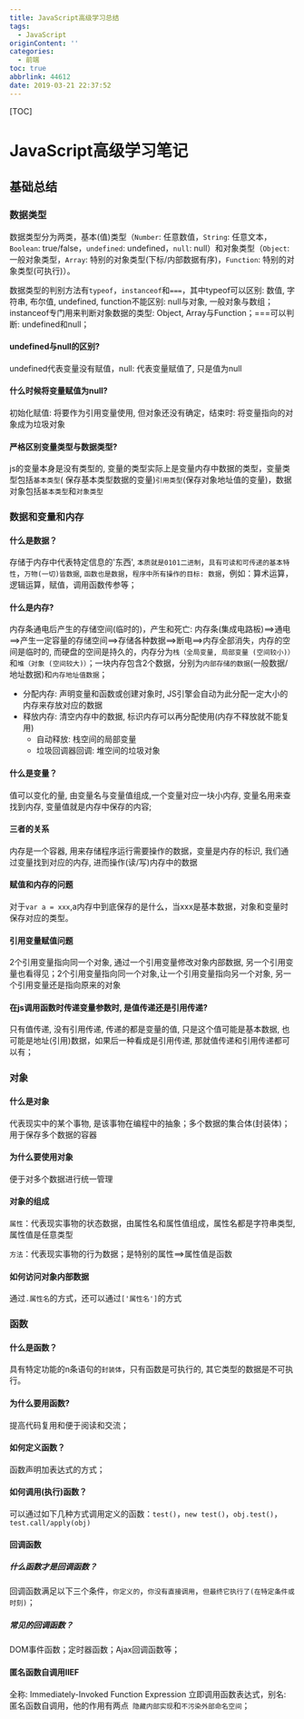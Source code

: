 ```yaml
---
title: JavaScript高级学习总结
tags:
  - JavaScript
originContent: ''
categories:
  - 前端
toc: true
abbrlink: 44612
date: 2019-03-21 22:37:52
---
```


[TOC]

# JavaScript高级学习笔记

## 基础总结

### 数据类型
<!-- more -->
数据类型分为两类，基本(值)类型（`Number`: 任意数值，`String`: 任意文本，`Boolean`: true/false，`undefined`: undefined，`null`: null）和对象类型（`Object`: 一般对象类型，`Array`: 特别的对象类型(下标/内部数据有序)，`Function`: 特别的对象类型(可执行)）。

数据类型的判别方法有`typeof`，`instanceof`和`===`，其中typeof可以区别: 数值, 字符串, 布尔值, undefined, function不能区别: null与对象, 一般对象与数组；instanceof专门用来判断对象数据的类型: Object, Array与Function；===可以判断: undefined和null；

#### undefined与null的区别?

undefined代表变量没有赋值，null: 代表变量赋值了, 只是值为null

#### 什么时候将变量赋值为null?

初始化赋值: 将要作为引用变量使用, 但对象还没有确定，结束时: 将变量指向的对象成为垃圾对象

#### 严格区别变量类型与数据类型?

js的变量本身是没有类型的, 变量的类型实际上是变量内存中数据的类型，变量类型包括`基本类型`( 保存基本类型数据的变量)`引用类型`(保存对象地址值的变量)，数据对象包括`基本类型`和`对象类型`

### 数据和变量和内存

#### 什么是数据？

存储于内存中代表特定信息的'东西', `本质就是0101二进制`，`具有可读和可传递的基本特性`，`万物(一切)皆数据`, `函数也是数据`，`程序中所有操作的目标: 数据`，例如：算术运算，逻辑运算，赋值，调用函数传参等；

#### 什么是内存?

 内存条通电后产生的存储空间(临时的)，产生和死亡: 内存条(集成电路板)==>通电==>产生一定容量的存储空间==>存储各种数据==>断电==>内存全部消失，内存的空间是临时的, 而硬盘的空间是持久的，内存分为`栈（全局变量, 局部变量 (空间较小)）`和`堆（对象 (空间较大)）`；一块内存包含2个数据，分别为`内部存储的数据`(一般数据/地址数据)和`内存地址值数据`；

*   分配内存: 声明变量和函数或创建对象时, JS引擎会自动为此分配一定大小的内存来存放对应的数据
*   释放内存: 清空内存中的数据, 标识内存可以再分配使用(内存不释放就不能复用)
    *   自动释放: 栈空间的局部变量
    *   垃圾回调器回调: 堆空间的垃圾对象

#### 什么是变量？

值可以变化的量, 由变量名与变量值组成,一个变量对应一块小内存, 变量名用来查找到内存, 变量值就是内存中保存的内容;

#### 三者的关系

内存是一个容器, 用来存储程序运行需要操作的数据，变量是内存的标识, 我们通过变量找到对应的内存, 进而操作(读/写)内存中的数据

#### 赋值和内存的问题

对于`var a = xxx`,a内存中到底保存的是什么，当xxx是基本数据，对象和变量时保存对应的类型。

#### 引用变量赋值问题

2个引用变量指向同一个对象, 通过一个引用变量修改对象内部数据, 另一个引用变量也看得见；2个引用变量指向同一个对象,让一个引用变量指向另一个对象, 另一个引用变量还是指向原来的对象

#### 在js调用函数时传递变量参数时, 是值传递还是引用传递?

只有值传递, 没有引用传递, 传递的都是变量的值, 只是这个值可能是基本数据, 也可能是地址(引用)数据，如果后一种看成是引用传递, 那就值传递和引用传递都可以有；

### 对象

#### 什么是对象

代表现实中的某个事物, 是该事物在编程中的抽象；多个数据的集合体(封装体)；用于保存多个数据的容器

#### 为什么要使用对象

便于对多个数据进行统一管理

#### 对象的组成

`属性`：代表现实事物的状态数据，由属性名和属性值组成，属性名都是字符串类型, 属性值是任意类型

`方法`：代表现实事物的行为数据；是特别的属性==>属性值是函数

#### 如何访问对象内部数据

通过`.属性名`的方式，还可以通过`['属性名']`的方式

### 函数

#### 什么是函数？

具有特定功能的n条语句的`封装体`，只有函数是可执行的, 其它类型的数据是不可执行。

#### 为什么要用函数?

 提高代码复用和便于阅读和交流；

#### 如何定义函数？

 函数声明加表达式的方式；

#### 如何调用(执行)函数？

可以通过如下几种方式调用定义的函数：`test()`，`new test()`，`obj.test()`，`test.call/apply(obj)`

#### 回调函数

##### 什么函数才是回调函数？

回调函数满足以下三个条件，`你定义的`，`你没有直接调用`，`但最终它执行了(在特定条件或时刻)`；

##### 常见的回调函数？

DOM事件函数；定时器函数；Ajax回调函数等；

#### 匿名函数自调用IIEF

全称: Immediately-Invoked Function Expression 立即调用函数表达式，别名: 匿名函数自调用，他的作用有两点` 隐藏内部实现`和`不污染外部命名空间`；

